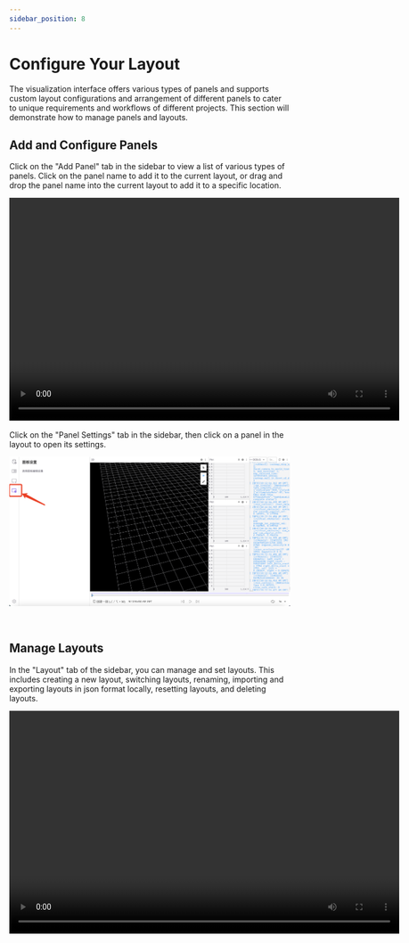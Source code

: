 ```yaml
---
sidebar_position: 8
---
```


# Configure Your Layout

The visualization interface offers various types of panels and supports custom layout configurations and arrangement of different panels to cater to unique requirements and workflows of different projects. This section will demonstrate how to manage panels and layouts.

## Add and Configure Panels

Click on the "Add Panel" tab in the sidebar to view a list of various types of panels. Click on the panel name to add it to the current layout, or drag and drop the panel name into the current layout to add it to a specific location.

<video src="https://coscene-artifacts-prod.oss-cn-hangzhou.aliyuncs.com/docs/4-recipes/viz/add-panel.mp4" controls="controls" width="700" height="400"></video>

Click on the "Panel Settings" tab in the sidebar, then click on a panel in the layout to open its settings.

![manage-visualization-panel-2](../img/viz-manage-visualization-panel-2.png)

<br />

## Manage Layouts

In the "Layout" tab of the sidebar, you can manage and set layouts. This includes creating a new layout, switching layouts, renaming, importing and exporting layouts in json format locally, resetting layouts, and deleting layouts.

<video src="https://coscene-artifacts-prod.oss-cn-hangzhou.aliyuncs.com/docs/4-recipes/viz/layout-settings.mp4" controls="controls" width="700" height="400"></video>

